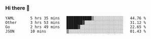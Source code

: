 ### Hi there 👋

<!--
**yeya24/yeya24** is a ✨ _special_ ✨ repository because its `README.md` (this file) appears on your GitHub profile.

Here are some ideas to get you started:

- 🔭 I’m currently working on ...
- 🌱 I’m currently learning ...
- 👯 I’m looking to collaborate on ...
- 🤔 I’m looking for help with ...
- 💬 Ask me about ...
- 📫 How to reach me: ...
- 😄 Pronouns: ...
- ⚡ Fun fact: ...
-->

<!--START_SECTION:waka-->
```text
YAML       5 hrs 35 mins   ███████████▒░░░░░░░░░░░░░   44.76 % 
Other      3 hrs 53 mins   ███████▓░░░░░░░░░░░░░░░░░   31.12 % 
Go         2 hrs 49 mins   █████▓░░░░░░░░░░░░░░░░░░░   22.65 % 
JSON       10 mins         ▒░░░░░░░░░░░░░░░░░░░░░░░░   01.43 % 
```
<!--END_SECTION:waka-->
